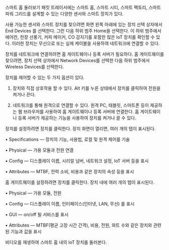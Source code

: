 스마트 홈 둘러보기
패킷 트레이서에는 스마트 홈, 스마트 시티, 스마트 팩토리, 스마트 파워 그리드를 설계할 수 있는 다양한 센서와 스마트 장치가 있다.

사용 가능한 센서와 스마트 장치를 찾으려면 화면 왼쪽 아래에 있는 장치 선택 상자에서 End Devices 를 선택한다. 그런 다음 하위 범주 Home을 선택한다. 이 하위 범주에서 에어컨, 천장 선풍기, 커피 메이커, CO 감지기를 포함한 많은 IoT 장치를 확인할 수 있다. 이러한 장치는 무선으로 또는 실제 케이블을 사용하여 네트워크에 연결할 수 있다.

장치를 네트워크에 연결하려면 홈 게이트웨이나 등록 서버가 필요하다. 홈 게이트웨이를 찾으려면, 장치 선택 상자에서 Network Devices를 선택한 다음 하위 범주에서 Wireless Devices를 선택한다.

장치를 제어할 수 있는 두 가지 옵션이 있다.

1. 장치와 직접 상호작용 할 수 있다. Alt 키를 누른 상태에서 장치를 클릭하여 전원을 켜거나 끈다.

2. 네트워크를 통해 원격으로 연결할 수 있다. 원격 PC, 태블릿, 스마트폰 등이 제공하는 웹 브라우저를 사용하여 홈 게이트웨이나 등록 서버에 연결한다. 홈 게이트웨이나 등록 서버가 제공하는 기능을 사용하여 장치를 켜거나 끌 수 있다.

장치를 설정하려면 장치를 클릭한다. 장치 화면이 열리면, 여러 개의 탭이 표시된다.

• Specifications — 장치의 기능, 사용법, 로컬 및 원격 제어를 기술

• Physical — 가용 모듈과 전원 연결

• Config — 디스플레이 이름, 시리얼 넘버, 네트워크 설정, IoT 서버 등을 표시

• Attributes — MTBF, 전력 소비, 비용과 같은 장치의 속성 등을 표시

홈 게이트웨이를 설정하려면 장치를 클릭한다. 장치 내에 여러 개의 탭이 표시된다.

• Physical — 가용 모듈, 전원

• Config — 디스플레이 이름, 인터페이스(인터넷, LAN, 무선) 를 표시

• GUI — on/off 될 서비스를 표시

• Attributes — MTBF(평균 고장 시간 간격), 비용, 전원, 와트 수와 같은 장치와 관련된 기능과 값을 표시

비디오를 재생하여 스마트 홈 내의 IoT 장치를 둘러본다.